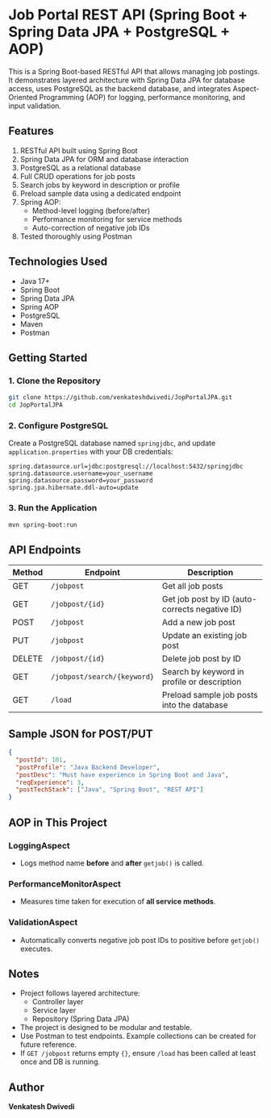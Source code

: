 # Job Portal REST API (Spring Boot + Spring Data JPA + PostgreSQL + AOP)

This is a Spring Boot-based RESTful API that allows managing job postings. It demonstrates layered architecture with Spring Data JPA for database access, uses PostgreSQL as the backend database, and integrates Aspect-Oriented Programming (AOP) for logging, performance monitoring, and input validation.

## Features

1. RESTful API built using Spring Boot  
2. Spring Data JPA for ORM and database interaction  
3. PostgreSQL as a relational database  
4. Full CRUD operations for job posts  
5. Search jobs by keyword in description or profile  
6. Preload sample data using a dedicated endpoint  
7. Spring AOP:
   - Method-level logging (before/after)
   - Performance monitoring for service methods
   - Auto-correction of negative job IDs  
8. Tested thoroughly using Postman

## Technologies Used

- Java 17+  
- Spring Boot  
- Spring Data JPA  
- Spring AOP  
- PostgreSQL  
- Maven  
- Postman  

## Getting Started

### 1. Clone the Repository

```bash
git clone https://github.com/venkateshdwivedi/JopPortalJPA.git
cd JopPortalJPA
```

### 2. Configure PostgreSQL

Create a PostgreSQL database named `springjdbc`, and update `application.properties` with your DB credentials:

```properties
spring.datasource.url=jdbc:postgresql://localhost:5432/springjdbc
spring.datasource.username=your_username
spring.datasource.password=your_password
spring.jpa.hibernate.ddl-auto=update
```

### 3. Run the Application

```bash
mvn spring-boot:run
```

## API Endpoints

| Method | Endpoint                    | Description                                      |
|--------|-----------------------------|--------------------------------------------------|
| GET    | `/jobpost`                  | Get all job posts                                |
| GET    | `/jobpost/{id}`             | Get job post by ID (auto-corrects negative ID)   |
| POST   | `/jobpost`                  | Add a new job post                               |
| PUT    | `/jobpost`                  | Update an existing job post                      |
| DELETE | `/jobpost/{id}`             | Delete job post by ID                            |
| GET    | `/jobpost/search/{keyword}` | Search by keyword in profile or description      |
| GET    | `/load`                     | Preload sample job posts into the database       |

## Sample JSON for POST/PUT

```json
{
  "postId": 101,
  "postProfile": "Java Backend Developer",
  "postDesc": "Must have experience in Spring Boot and Java",
  "reqExperience": 3,
  "postTechStack": ["Java", "Spring Boot", "REST API"]
}
```

## AOP in This Project

### LoggingAspect
- Logs method name **before** and **after** `getjob()` is called.

### PerformanceMonitorAspect
- Measures time taken for execution of **all service methods**.

### ValidationAspect
- Automatically converts negative job post IDs to positive before `getjob()` executes.

## Notes

- Project follows layered architecture:
  - Controller layer
  - Service layer
  - Repository (Spring Data JPA)
- The project is designed to be modular and testable.
- Use Postman to test endpoints. Example collections can be created for future reference.
- If `GET /jobpost` returns empty `{}`, ensure `/load` has been called at least once and DB is running.


## Author

**Venkatesh Dwivedi**  

